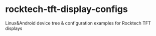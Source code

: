 # rocktech-tft-display-configs
Linux&amp;Android device tree &amp; configuration examples for Rocktech TFT displays
